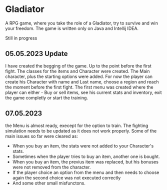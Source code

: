 # Gladiator
A RPG game, where you take the role of a Gladiator, try to survive and win your freedom. The game is written only on Java and Intellij IDEA.

Still in progress

## 05.05.2023 Update

I have created the begging of the game. Up to the point before the first fight. 
  The classes for the items and Character were created. The Main character, plus the starting options were added. 
  For now the player can create his Character with name and Last name, choose a region and reach the moment before the first fight.
  The first menu was created where the player can either - Buy or sell items, see his current stats and inventory, exit the game completly or start the training. 
  
## 07.05.2023

the Menu is almost ready, execept for the option to train. The fighting simulation needs to be updated as it does not work properly. 
Some of the main issues so far were cleared as:
  * When you buy an item, the stats were not added to your Character's stats.
  * Sometimes when the player tries to buy an item, another one is bought.
  * When you buy an item, the previus item was replaced, but his bonuses were not removed from the character.
  * If the player choice an option from the menu and then needs to choose again the second choice was not executed correctly
  * And some other small misfunctons.
